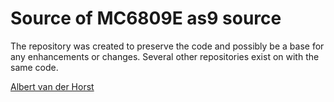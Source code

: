 # Source of MC6809E as9 source

The repository was created to preserve the code and possibly be a base for any enhancements or changes. Several other repositories exist on with the same code. 

[Albert van der Horst](https://home.hccnet.nl/a.w.m.van.der.horst/m6809.html)
